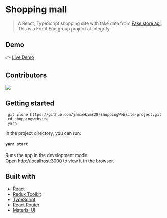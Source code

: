# Shopping mall

> A React, TypeScript shopping site with fake data from [Fake store api](https://fakestoreapi.com/).
> This is a Front End group project at Integrify.

## Demo

👉 [Live Demo](https://shopping-website-project.vercel.app/)

## Contributors

<a href = "https://github.com/Tanu-N-Prabhu/Python/graphs/contributors">
  <img src = "https://contrib.rocks/image?repo=jamiekim828/ShoppingWebsite-project"/>
</a>

## Getting started

```
 git clone https://github.com/jamiekim828/ShoppingWebsite-project.git
 cd shoppingwebsite
 yarn
```

In the project directory, you can run:

#### `yarn start`

Runs the app in the development mode.\
Open [http://localhost:3000](http://localhost:3000) to view it in the browser.

## Built with

- [React](https://reactjs.org/)
- [Redux Toolkit](https://redux-toolkit.js.org/)
- [TypeScript](https://www.typescriptlang.org/)
- [React Router](https://reactrouter.com/en/main)
- [Material UI](https://mui.com/)
